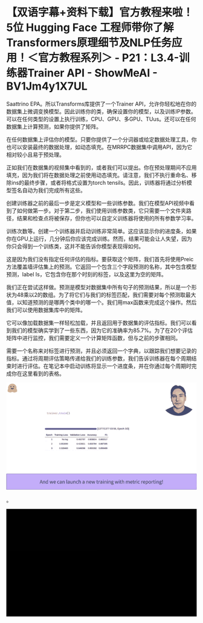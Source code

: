 # 【双语字幕+资料下载】官方教程来啦！5位 Hugging Face 工程师带你了解Transformers原理细节及NLP任务应用！＜官方教程系列＞ - P21：L3.4-训练器Trainer API - ShowMeAI - BV1Jm4y1X7UL

Saattrino EPA。所以Transforms库提供了一个Trainer API，允许你轻松地在你的数据集上微调变换模型。因此训练你的类，确保设置你的模型，以及训练IP参数。可以在任何类型的设置上执行训练，CPU、GPU、多GPU、TUus。还可以在任何数据集上计算预测，如果你提供了矩阵。

在任何数据集上评估你的模型。只要你提供了一个分词器或给定数据处理工具，你也可以安装最终的数据处理，如动态填充。在MRRPC数据集中调用API，因为它相对较小且易于预处理。

正如我们在数据集的视频集中看到的，或者我们可以提出。你在预处理期间不应用填充，因为我们将在数据处理之前使用动态填充。请注意，我们不执行重命名、移除ins的最终步骤，或者将格式设置为torch tensils。因此，训练器将通过分析模型签名自动为我们完成所有这些。

创建训练器之前的最后一步是定义模型和一些训练参数。我们在模型API视频中看到了如何做第一步。对于第二步，我们使用训练参数类，它只需要一个文件夹路径，结果和检查点将被保存，但你也可以自定义训练器将使用的所有参数学习率。

训练次数等。创建一个训练器并启动训练非常简单。这应该显示你的进度条，如果你在GPU上运行，几分钟后你应该完成训练。然而，结果可能会让人失望，因为你只会得到一个训练类，这并不能告诉你模型表现得如何。

这是因为我们没有指定任何评估的指标。要获取这个矩阵，我们首先将使用Preic方法覆盖墙评估集上的预测。它返回一个包含三个字段预测的名称，其中包含模型预测，label Is，它包含你在那个时刻的标签，以及这里为空的矩阵。

我们正在尝试这样做。预测是模型对数据集中所有句子的预测结果，所以是一个形状为48乘以2的数组。为了将它们与我们的标签匹配，我们需要对每个预测取最大值，以知道预测的是哪两个类中的哪一个。我们用max函数来完成这个操作。然后我们可以使用数据集库中的矩阵。

它可以像加载数据集一样轻松加载，并且返回用于数据集的评估指标。我们可以看到我们的模型确实学到了一些东西，因为它的准确率为85.7%。为了在20个评估矩阵中进行监控，我们需要定义一个计算矩阵函数，但与之前的步骤相同。

需要一个名称来对标签进行预测，并且必须返回一个字典，以跟踪我们想要记录的指标。通过将周期评估策略传递给我们的训练参数，我们告诉训练器在每个周期结束时进行评估。在笔记本中启动训练将显示一个进度条，并在你通过每个周期时完成你在这里看到的表格。

![](img/1ef271a91eb13804a6c25e3c97f83cbb_1.png)

。

![](img/1ef271a91eb13804a6c25e3c97f83cbb_3.png)
